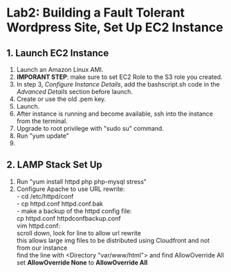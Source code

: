 # Lab2: Building a Fault Tolerant Wordpress Site, Set Up EC2 Instance  

## 1. Launch EC2 Instance  

1. Launch an Amazon Linux AMI.  
2. **IMPORANT STEP**: make sure to set EC2 Role to the S3 role you created.  
3. In step 3, *Configure Instance Details*, add the bashscript.sh code in the *Advanced Details* section before launch.  
4. Create or use the old .pem key.    
5. Launch.   
6. After instance is running and become available, ssh into the instance from the terminal.  
7. Upgrade to root privilege with "sudo su" command.   
8. Run "yum update"    
9.

## 2. LAMP Stack Set Up  

1. Run "yum install httpd php php-mysql stress"  
2. Configure Apache to use URL rewrite:  
        - cd /etc/httpd/conf  
        - cp httpd.conf httpd.conf.bak  
        - make a backup of the httpd config file:    
                cp httpd.conf httpdconfbackup.conf  
                vim httpd.conf:  
                    scroll down, look for line to allow url rewrite    
                    this allows large img files to be distributed using Cloudfront and not from our instance  
                    find the line with <Directory "var/www/html"> and find AllowOverride All  
                    set **AllowOverride None** to **AllowOverride All**  





            
